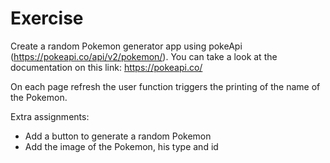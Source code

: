 # Exercise

Create a random Pokemon generator app using pokeApi (https://pokeapi.co/api/v2/pokemon/). You can take a look at the documentation on this link: https://pokeapi.co/

On each page refresh the user function triggers the printing of the name of the Pokemon.

Extra assignments:

- Add a button to generate a random Pokemon
- Add the image of the Pokemon, his type and id